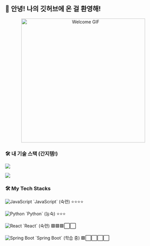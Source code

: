 ## 👋 안녕! 나의 깃허브에 온 걸 환영해!
<p align="center">
  <img src="https://media.giphy.com/media/LmN8Nxq4V7xN3x6QvP/giphy.gif" alt="Welcome GIF" width="400"/>
  <!-- GIPHY나 imgur 같은 외부 링크도 가능! -->
</p>

### 🛠️ 내 기술 스택 (간지템!)

<p align="left">
  <img src="https://skillicons.dev/icons?i=py,java,js,html,premiere,aftereffects" />
</p>

<p align="left">
  <img src="https://skillicons.dev/icons?i=py, java, js, html, pr, ae&theme=dark" /><br>
</p>



### 🛠️ My Tech Stacks

<p align="left">
  <!-- JavaScript (숙련) -->
  <img src="https://skillicons.dev/icons?i=js" alt="JavaScript" /> `JavaScript` (숙련) ⭐⭐⭐⭐
</p>
<p align="left">
  <!-- Python (능숙) -->
  <img src="https://skillicons.dev/icons?i=py" alt="Python" /> `Python` (능숙) ⭐⭐⭐
</p>
<p align="left">
  <!-- React (숙련) -->
  <img src="https://skillicons.dev/icons?i=react" alt="React" /> `React` (숙련) 🟩🟩🟩⬜⬜
</p>
<p align="left">
  <!-- Spring Boot (학습 중) -->
  <img src="https://skillicons.dev/icons?i=spring" alt="Spring Boot" /> `Spring Boot` (학습 중) 🟩⬜⬜⬜⬜
</p>
